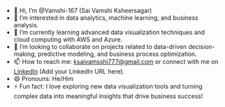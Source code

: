 - 👋 Hi, I’m @Vamshi-167 (Sai Vamshi Ksheersagar)
- 👀 I’m interested in data analytics, machine learning, and business analysis.
- 🌱 I’m currently learning advanced data visualization techniques and cloud computing with AWS and Azure.
- 💞️ I’m looking to collaborate on projects related to data-driven decision-making, predictive modeling, and business process optimization.
- 📫 How to reach me: [ksaivamsshi777@gmail.com](mailto:ksaivamsshi777@gmail.com) or connect with me on [LinkedIn](#) (Add your LinkedIn URL here).
- 😄 Pronouns: He/Him
- ⚡ Fun fact: I love exploring new data visualization tools and turning complex data into meaningful insights that drive business success!
